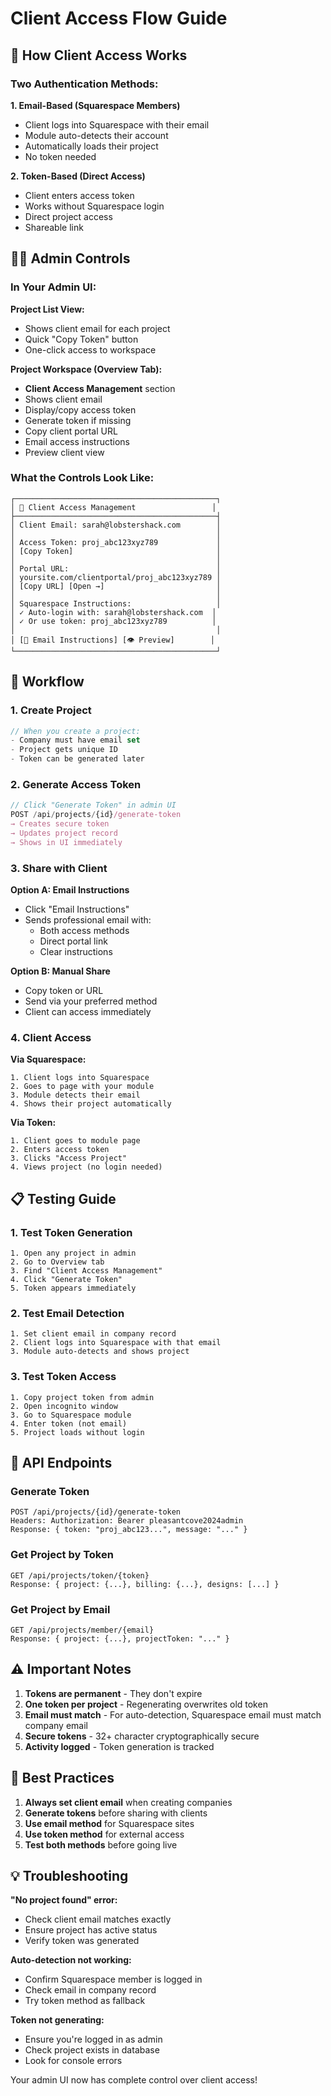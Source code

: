 # Client Access Flow Guide

## 🔐 How Client Access Works

### Two Authentication Methods:

**1. Email-Based (Squarespace Members)**
- Client logs into Squarespace with their email
- Module auto-detects their account
- Automatically loads their project
- No token needed

**2. Token-Based (Direct Access)**
- Client enters access token
- Works without Squarespace login
- Direct project access
- Shareable link

## 👨‍💼 Admin Controls

### In Your Admin UI:

**Project List View:**
- Shows client email for each project
- Quick "Copy Token" button
- One-click access to workspace

**Project Workspace (Overview Tab):**
- **Client Access Management** section
- Shows client email
- Display/copy access token
- Generate token if missing
- Copy client portal URL
- Email access instructions
- Preview client view

### What the Controls Look Like:
```
┌─────────────────────────────────────────────┐
│ 🔑 Client Access Management                 │
├─────────────────────────────────────────────┤
│ Client Email: sarah@lobstershack.com        │
│                                             │
│ Access Token: proj_abc123xyz789             │
│ [Copy Token]                                │
│                                             │
│ Portal URL:                                 │
│ yoursite.com/clientportal/proj_abc123xyz789 │
│ [Copy URL] [Open →]                         │
│                                             │
│ Squarespace Instructions:                   │
│ ✓ Auto-login with: sarah@lobstershack.com  │
│ ✓ Or use token: proj_abc123xyz789          │
│                                             │
│ [📧 Email Instructions] [👁️ Preview]        │
└─────────────────────────────────────────────┘
```

## 🚀 Workflow

### 1. Create Project
```javascript
// When you create a project:
- Company must have email set
- Project gets unique ID
- Token can be generated later
```

### 2. Generate Access Token
```javascript
// Click "Generate Token" in admin UI
POST /api/projects/{id}/generate-token
→ Creates secure token
→ Updates project record
→ Shows in UI immediately
```

### 3. Share with Client

**Option A: Email Instructions**
- Click "Email Instructions" 
- Sends professional email with:
  - Both access methods
  - Direct portal link
  - Clear instructions

**Option B: Manual Share**
- Copy token or URL
- Send via your preferred method
- Client can access immediately

### 4. Client Access

**Via Squarespace:**
```
1. Client logs into Squarespace
2. Goes to page with your module
3. Module detects their email
4. Shows their project automatically
```

**Via Token:**
```
1. Client goes to module page
2. Enters access token
3. Clicks "Access Project"
4. Views project (no login needed)
```

## 📋 Testing Guide

### 1. Test Token Generation
```
1. Open any project in admin
2. Go to Overview tab
3. Find "Client Access Management"
4. Click "Generate Token"
5. Token appears immediately
```

### 2. Test Email Detection
```
1. Set client email in company record
2. Client logs into Squarespace with that email
3. Module auto-detects and shows project
```

### 3. Test Token Access
```
1. Copy project token from admin
2. Open incognito window
3. Go to Squarespace module
4. Enter token (not email)
5. Project loads without login
```

## 🔧 API Endpoints

### Generate Token
```
POST /api/projects/{id}/generate-token
Headers: Authorization: Bearer pleasantcove2024admin
Response: { token: "proj_abc123...", message: "..." }
```

### Get Project by Token
```
GET /api/projects/token/{token}
Response: { project: {...}, billing: {...}, designs: [...] }
```

### Get Project by Email
```
GET /api/projects/member/{email}
Response: { project: {...}, projectToken: "..." }
```

## ⚠️ Important Notes

1. **Tokens are permanent** - They don't expire
2. **One token per project** - Regenerating overwrites old token
3. **Email must match** - For auto-detection, Squarespace email must match company email
4. **Secure tokens** - 32+ character cryptographically secure
5. **Activity logged** - Token generation is tracked

## 🎯 Best Practices

1. **Always set client email** when creating companies
2. **Generate tokens** before sharing with clients
3. **Use email method** for Squarespace sites
4. **Use token method** for external access
5. **Test both methods** before going live

## 💡 Troubleshooting

**"No project found" error:**
- Check client email matches exactly
- Ensure project has active status
- Verify token was generated

**Auto-detection not working:**
- Confirm Squarespace member is logged in
- Check email in company record
- Try token method as fallback

**Token not generating:**
- Ensure you're logged in as admin
- Check project exists in database
- Look for console errors

Your admin UI now has complete control over client access!
